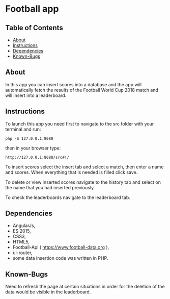 # Football app

## Table of Contents

* [About](#about)
* [Instructions](#instructions)
* [Dependencies](#dependencies)
* [Known-Bugs](#known-bugs)

## About

In this app you can insert scores into a database and the app will automatically fetch the results of the Football World Cup 2018 match and will insert into a leaderboard.

## Instructions

To launch this app you need first to navigate to the src folder with your terminal and run:
```
php -S 127.0.0.1:8080
```
then in your browser type:
```
http://127.0.0.1:8080/src#!/
```

To insert scores select the insert tab and select a match, then enter a name and scores. When everything that is needed is filled click save.

To delete or view inserted scores navigate to the history tab and select on the name that you had inserted previously.

To check the leaderboards navigate to the leaderboard tab.

## Dependencies

* AngularJs,
* ES 2015,
* CSS3,
* HTML5,
* Football-Api ( https://www.football-data.org ),
* ui-router,
* some data insertion code was written in PHP.

## Known-Bugs

Need to refresh the page at certain situations in order for the deletion of the data would be visible in the leaderboard.

